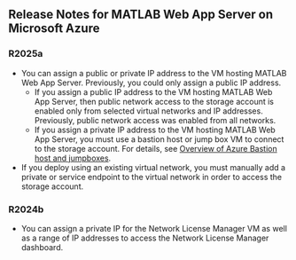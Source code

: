 ## Release Notes for MATLAB Web App Server on Microsoft Azure

### R2025a
- You can assign a public or private IP address to the VM hosting MATLAB Web App Server. Previously, you could only assign a public IP address.
    - If you assign a public IP address to the VM hosting MATLAB Web App Server, then public network access to the storage account is enabled only from selected virtual networks and IP addresses. Previously, public network access was enabled from all networks.
    - If you assign a private IP address to the VM hosting MATLAB Web App Server, you must use a bastion host or jump box VM to connect to the storage account. For details, see [Overview of Azure Bastion host and jumpboxes](https://learn.microsoft.com/en-us/azure/cloud-adoption-framework/scenarios/cloud-scale-analytics/architectures/connect-to-environments-privately).
- If you deploy using an existing virtual network, you must manually add a private or service endpoint to the virtual network in order to access the storage account.

### R2024b
- You can assign a private IP for the Network License Manager VM as well as a range of IP addresses to access the Network License Manager dashboard. 

